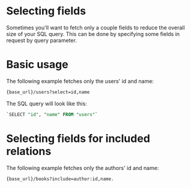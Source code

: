# Selecting fields

Sometimes you'll want to fetch only a couple fields to reduce the overall size of your SQL query. This can be done by specifying some fields in request by query parameter.

# Basic usage

The following example fetches only the users' id and name:

```markdown
{base_url}/users?select=id,name
```

The SQL query will look like this:

```sql
`SELECT "id", "name" FROM "users"`
```

# Selecting fields for included relations

The following example fetches only the authors' id and name:

```markdown
{base_url}/books?include=author:id,name.
```